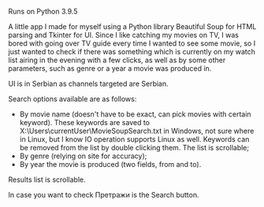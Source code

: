 Runs on Python 3.9.5

A little app I made for myself using a Python library Beautiful Soup for HTML parsing and Tkinter for UI. Since I like catching my movies on TV, I was bored with going over TV guide every time I wanted to see some movie, so I just wanted to check if there was something which is currently on my watch list airing in the evening with a few clicks, as well as by some other parameters, such as genre or a year a movie was produced in. 

UI is in Serbian as channels targeted are Serbian.

Search options available are as follows:

- By movie name (doesn't have to be exact, can pick movies with certain keyword). These keywords are saved to X:\Users\currentUser\MovieSoupSearch.txt in Windows, not sure where in Linux, but I know IO operation supports Linux as well. Keywords can be removed from the list by double clicking them. The list is scrollable;
- By genre (relying on site for accuracy);
- By year the movie is produced (two fields, from and to).

Results list is scrollable.

In case you want to check Претражи is the Search button.
